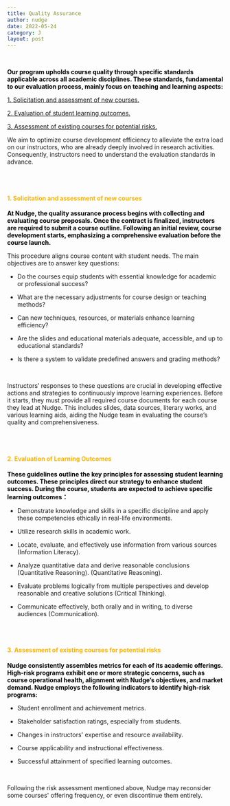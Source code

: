 ```yaml
---
title: Quality Assurance
author: nudge
date: 2022-05-24
category: J
layout: post
---
```


<br>

<span style="color: black; font-weight:bold;">Our program upholds course quality through specific standards applicable across all academic disciplines. These standards, fundamental to our evaluation process, mainly focus on teaching and learning aspects:</span>

<u>1. Solicitation and assessment of new courses.</u>

<u>2. Evaluation of student learning outcomes.</u>

<u>3. Assessment of existing courses for potential risks.</u>

We aim to optimize course development efficiency to alleviate the extra load on our instructors, who are already deeply involved in research activities. Consequently, instructors need to understand the evaluation standards in advance.

<br>
<br>

#### <span style="color:#ffb300; font-weight:bold;">1.	Solicitation and assessment of new courses</span>

<span style="color: black; font-weight:bold;">At Nudge, the quality assurance process begins with collecting and evaluating course proposals. Once the contract is finalized, instructors are required to submit a course outline. Following an initial review, course development starts, emphasizing a comprehensive evaluation before the course launch.

This procedure aligns course content with student needs. The main objectives are to answer key questions:
</span>

- Do the courses equip students with essential knowledge for academic or professional success?

- What are the necessary adjustments for course design or teaching methods? 

- Can new techniques, resources, or materials enhance learning efficiency? 

- Are the slides and educational materials adequate, accessible, and up to educational standards? 

- Is there a system to validate predefined answers and grading methods?

<br>

Instructors’ responses to these questions are crucial in developing effective actions and strategies to continuously improve learning experiences. Before it starts, they must provide all required course documents for each course they lead at Nudge. This includes slides, data sources, literary works, and various learning aids, aiding the Nudge team in evaluating the course’s quality and comprehensiveness.

<br>
<br>

#### <span style="color:#ffb300; font-weight:bold;">2. Evaluation of Learning Outcomes</span>

<span style="color: black; font-weight:bold;">These guidelines outline the key principles for assessing student learning outcomes. These principles direct our strategy to enhance student success. During the course, students are expected to achieve specific learning outcomes：</span>
  
- Demonstrate knowledge and skills in a specific discipline and apply these competencies ethically in real-life environments. 

- Utilize research skills in academic work.
  
- Locate, evaluate, and effectively use information from various sources (Information Literacy).
  
- Analyze quantitative data and derive reasonable conclusions (Quantitative Reasoning). (Quantitative Reasoning).
  
- Evaluate problems logically from multiple perspectives and develop reasonable and creative solutions (Critical Thinking).

- Communicate effectively, both orally and in writing, to diverse audiences (Communication).


<br>
<br>

#### <span style="color:#ffb300; font-weight:bold;">3. Assessment of existing courses for potential risks</span>

<span style="color: black; font-weight:bold;">Nudge consistently assembles metrics for each of its academic offerings. High-risk programs exhibit one or more strategic concerns, such as course operational health, alignment with Nudge’s objectives, and market demand. Nudge employs the following indicators to identify high-risk programs:</span>

- Student enrollment and achievement metrics.

- Stakeholder satisfaction ratings, especially from students.

- Changes in instructors' expertise and resource availability.

- Course applicability and instructional effectiveness.

- Successful attainment of specified learning outcomes. 

<br>

Following the risk assessment mentioned above, Nudge may reconsider some courses' offering frequency, or even discontinue them entirely.


<br>
<br>
